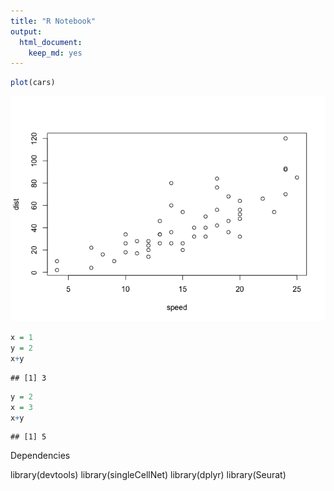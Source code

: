 ```yaml
---
title: "R Notebook"
output: 
  html_document: 
    keep_md: yes
---
```




```r
plot(cars)
```

![](multi-seq_analysis042020_files/figure-html/unnamed-chunk-1-1.png)<!-- -->


```r
x = 1
y = 2
x+y
```

```
## [1] 3
```


```r
y = 2
x = 3
x+y
```

```
## [1] 5
```

Dependencies 

library(devtools)
library(singleCellNet)
library(dplyr)
library(Seurat)



